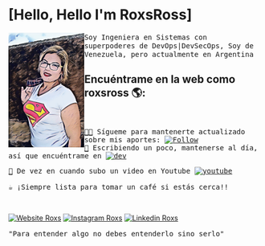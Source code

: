# [Hello, Hello I'm RoxsRoss]


<a href="https://295devops.com">
<img align="left" width="30%" src="https://raw.githubusercontent.com/roxsross/roxsross/main/images/ezgif-2-8e9823f649.gif">
</a>

<samp>
Soy Ingeniera en Sistemas con superpoderes de DevOps|DevSecOps, Soy de Venezuela, pero actualmente en Argentina 
</samp>

<h2>
Encuéntrame en la web como roxsross 🌎:
</h2>

<samp>
<br>

[🧑‍💻](https://www.github.com/roxsross)  Sígueme para mantenerte actualizado sobre mis aportes: <a href="https://www.github.com/roxsross"><img alt="Follow" src="https://img.shields.io/github/followers/roxsross.svg?style=social&label=Follow&link=https://www.github.com/roxsross" width="80px"/></a><br>
[📖](https://dev.to/roxsross) Escribiendo un poco, mantenerse al día, así que encuéntrame en <a href="https://dev.to/roxsross"><img alt="dev" src="https://img.shields.io/badge/-roxsross-e9e5d0?style=flat&logo=google&logoColor=956f46&link=https://dev.to/roxsross" width="80px"/></a><br>

[🎥](https://www.youtube.com/channel/UCa-FcaB75ZtqWd1YCWW6INQ) De vez en cuando subo un video en Youtube <a href="https://www.youtube.com/channel/UCa-FcaB75ZtqWd1YCWW6INQ"><img alt="youtube" src="https://img.shields.io/youtube/channel/subscribers/UCa-FcaB75ZtqWd1YCWW6INQ?logo=youtube" width="80px"/></a><br>
<br>
☕️ ¡Siempre lista para tomar un café si estás cerca!!
  
</samp>

<br>

<div align="left">
  
[![Website Roxs](https://img.shields.io/badge/-roxsross-blue?style=flat&logo=GoogleChrome&logoColor=white&link=https://295devops.com)](https://roxs.295devops.com)
[![Instagram Roxs](https://img.shields.io/badge/-roxsross-E4405F?style=flat&logo=instagram&logoColor=white&link=https://www.instagram.com/roxsross/)](https://instagram.com/roxsross)
[![Linkedin Roxs](https://img.shields.io/badge/-roxsross-0077B5?style=flat&logo=Linkedin&logoColor=white&link=https://www.linkedin.com/in/roxsross/)](https://www.linkedin.com/in/roxsross/)

<samp>
"Para entender algo no debes entenderlo sino serlo"
<samp>
  </div>

